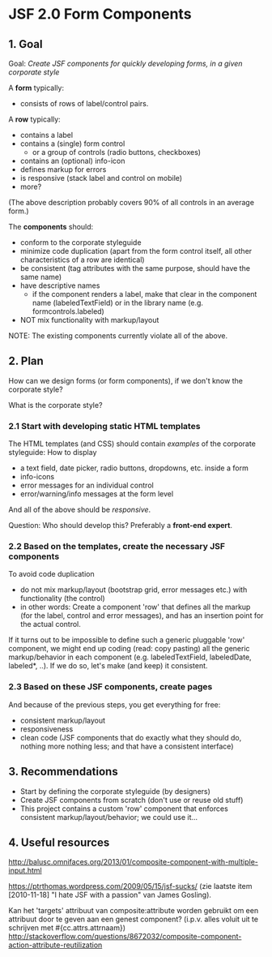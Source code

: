 # JSF 2.0 Form Components

## 1. Goal

Goal: _Create JSF components for quickly developing forms, in a given corporate style_

A **form** typically:
* consists of rows of label/control pairs.

A **row** typically:
* contains a label
* contains a (single) form control
  * or a group of controls (radio buttons, checkboxes)
* contains an (optional) info-icon
* defines markup for errors
* is responsive (stack label and control on mobile)
* more?

(The above description probably covers 90% of all controls in an average form.)

The **components** should:
* conform to the corporate styleguide
* minimize code duplication (apart from the form control itself, all other characteristics of a row are identical)
* be consistent (tag attributes with the same purpose, should have the same name)
* have descriptive names
  * if the component renders a label, make that clear in the component name (labeledTextField) or in the library name (e.g. formcontrols.labeled)
* NOT mix functionality with markup/layout

NOTE: The existing components currently violate all of the above.

## 2. Plan

How can we design forms (or form components), if we don't know the corporate style?

What is the corporate style?

### 2.1 Start with developing static HTML templates

The HTML templates (and CSS) should contain _examples_ of the corporate styleguide: How to display
* a text field, date picker, radio buttons, dropdowns, etc. inside a form
* info-icons
* error messages for an individual control
* error/warning/info messages at the form level

And all of the above should be _responsive_.

Question: Who should develop this? Preferably a **front-end expert**.

### 2.2 Based on the templates, create the necessary JSF components

To avoid code duplication
* do not mix markup/layout (bootstrap grid, error messages etc.) with functionality (the control)
* in other words: Create a component 'row' that defines all the markup (for the label, control and error messages),
  and has an insertion point for the actual control.

If it turns out to be impossible to define such a generic pluggable 'row' component, we might end up coding
(read: copy pasting) all the generic markup/behavior in each component (e.g. labeledTextField, labeledDate, labeled*, ..).
If we do so, let's make (and keep) it consistent.

### 2.3 Based on these JSF components, create pages

And because of the previous steps, you get everything for free:
* consistent markup/layout
* responsiveness
* clean code (JSF components that do exactly what they should do, nothing more nothing less; and that have a consistent interface)

## 3. Recommendations

* Start by defining the corporate styleguide (by designers)
* Create JSF components from scratch (don't use or reuse old stuff)
* This project contains a custom 'row' component that enforces consistent markup/layout/behavior; we could use it...

## 4. Useful resources

http://balusc.omnifaces.org/2013/01/composite-component-with-multiple-input.html

https://ptrthomas.wordpress.com/2009/05/15/jsf-sucks/
(zie laatste item [2010-11-18] "I hate JSF with a passion" van James Gosling).

Kan het 'targets' attribuut van composite:attribute worden gebruikt om een attribuut door te geven aan een genest component?
(i.p.v. alles voluit uit te schrijven met #{cc.attrs.attrnaam})
http://stackoverflow.com/questions/8672032/composite-component-action-attribute-reutilization


